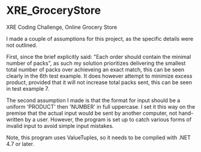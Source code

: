 # XRE_GroceryStore
XRE Coding Challenge, Online Grocery Store

I made a couple of assumptions for this project, as the specific details were not outlined.

First, since the brief explicitly said: "Each order should contain the minimal number of packs", as such my solution prioritizes delivering the smallest total number of packs over achieveing an exact match, this can be seen clearly in the 6th test example.
It does however attempt to minimize excess product, provided that it will not increase total packs sent, this can be seen in test example 7.

The second assumption I made is that the format for input should be a uniform 'PRODUCT' then 'NUMBER' in full uppercase. I set it this way on the premise that the actual input would be sent by another computer, not hand-written by a user.
However, the program is set up to catch various forms of invalid input to avoid simple input mistakes.

Note, this program uses ValueTuples, so it needs to be complied with .NET 4.7 or later.
